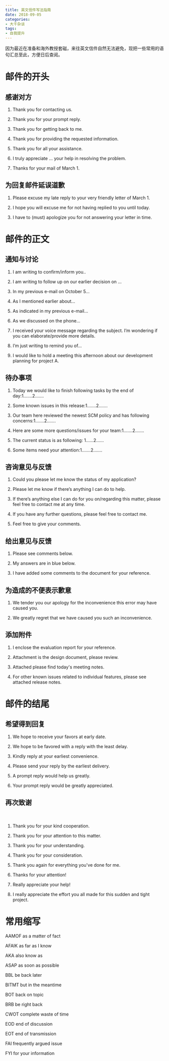 ```yaml
---
title: 英文信件写法指南
date: 2018-09-05
categories:
- 大千杂谈
tags:
- 自我提升
---
```


因为最近在准备和海外教授套磁，来往英文信件自然无法避免，现把一些常用的语句汇总至此，方便日后查阅。

# 邮件的开头

## 感谢对方

1. Thank you for contacting us.

2. Thank you for your prompt reply. 

3. Thank you for getting back to me.

4. Thank you for providing the requested information.

5. Thank you for all your assistance.

6. I truly appreciate ... your help in resolving the problem.

7. Thanks for your mail of March 1.

## 为回复邮件延误道歉

1. Please excuse my late reply to your very friendly letter of March 1.

2. I hope you will excuse me for not having replied to you until today. 

3. I have to (must) apologize you for not answering your letter in time.

# 邮件的正文

## 通知与讨论

1. I am writing to confirm/inform you..

2. I am writing to follow up on our earlier decision on ... 

3. In my previous e-mail on October 5...

5. As I mentioned earlier about...

6. As indicated in my previous e-mail...

7. As we discussed on the phone...

8. I received your voice message regarding the subject. I’m wondering if you can elaborate/provide more details.

9. I’m just writing to remind you of...

10. I would like to hold a meeting this afternoon about our development planning for project A. 

## 待办事项

1. Today we would like to finish following tasks by the end of day:1…….2……. 

2. Some known issues in this release:1…….2……. 

3. Our team here reviewed the newest SCM policy and has following concerns:1…….2……. 

4. Here are some more questions/issues for your team:1…….2……. 

5. The current status is as following: 1……2…… 

6. Some items need your attention:1…….2……. 

## 咨询意见与反馈

1. Could you please let me know the status of my application?

2. Please let me know if there’s anything I can do to help. 

3. If there’s anything else I can do for you on/regarding this matter, please feel free to contact me at any time.

4. If you have any further questions, please feel free to contact me.

5. Feel free to give your comments. 

## 给出意见与反馈

1. Please see comments below. 

2. My answers are in blue below. 

3. I have added some comments to the document for your reference. 

## 为造成的不便表示歉意

1. We tender you our apology for the inconvenience this error may have caused you. 

2. We greatly regret that we have caused you such an inconvenience. 

## 添加附件

1. I enclose the evaluation report for your reference.

2. Attachment is the design document, please review. 

3. Attached please find today's meeting notes.

4. For other known issues related to individual features, please see attached release notes. 

# 邮件的结尾

## 希望得到回复

1. We hope to receive your favors at early date. 

2. We hope to be favored with a reply with the least delay. 

3. Kindly reply at your earliest convenience. 

4. Please send your reply by the earliest delivery. 

5. A prompt reply would help us greatly.

6. Your prompt reply would be greatly appreciated. 

## 再次致谢
　
1. Thank you for your kind cooperation.

2. Thank you for your attention to this matter.

3. Thank you for your understanding.

4. Thank you for your consideration.

5. Thank you again for everything you've done for me.

6. Thanks for your attention!

7. Really appreciate your help! 

8. I really appreciate the effort you all made for this sudden and tight project. 

# 常用缩写

AAMOF
as a matter of fact

AFAIK
as far as I know

AKA
also know as 

ASAP
as soon as possible

BBL
be back later

BITMT
but in the meantime

BOT
back on topic

BRB
be right back

CWOT
complete waste of time

EOD
end of discussion

EOT
end of transmission

FAI
frequently argued issue

FYI
for your information